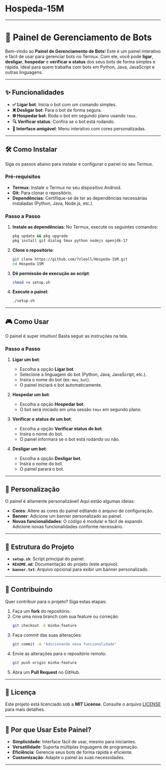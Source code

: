 # Hospeda-15M

---

# 🚀 Painel de Gerenciamento de Bots

Bem-vindo ao **Painel de Gerenciamento de Bots**! Este é um painel interativo e fácil de usar para gerenciar bots no Termux. Com ele, você pode **ligar**, **desligar**, **hospedar** e **verificar o status** dos seus bots de forma simples e rápida. Ideal para quem trabalha com bots em Python, Java, JavaScript e outras linguagens.

---

## ✨ Funcionalidades

- **✅ Ligar bot**: Inicia o bot com um comando simples.
- **❌ Desligar bot**: Para o bot de forma segura.
- **🌐 Hospedar bot**: Roda o bot em segundo plano usando `tmux`.
- **🔍 Verificar status**: Confira se o bot está rodando.
- **🎨 Interface amigável**: Menu interativo com cores personalizadas.

---

## 🛠️ Como Instalar

Siga os passos abaixo para instalar e configurar o painel no seu Termux.

### Pré-requisitos

- **Termux**: Instale o Termux no seu dispositivo Android.
- **Git**: Para clonar o repositório.
- **Dependências**: Certifique-se de ter as dependências necessárias instaladas (Python, Java, Node.js, etc.).

### Passo a Passo

1. **Instale as dependências**:
   No Termux, execute os seguintes comandos:
   ```bash
   pkg update && pkg upgrade
   pkg install git dialog tmux python nodejs openjdk-17
   ```

2. **Clone o repositório**:
   ```bash
   git clone https://github.com/7zleall/Hospeda-15M.git
   cd Hospeda-15M
   ```

3. **Dê permissão de execução ao script**:
   ```bash
   chmod +x setup.sh
   ```

4. **Execute o painel**:
   ```bash
   ./setup.sh
   ```

---

## 🎮 Como Usar

O painel é super intuitivo! Basta seguir as instruções na tela.

### Passo a Passo

1. **Ligar um bot**:
   - Escolha a opção **Ligar bot**.
   - Selecione a linguagem do bot (Python, Java, JavaScript, etc.).
   - Insira o nome do bot (ex: `meu_bot`).
   - O painel iniciará o bot automaticamente.

2. **Hospedar um bot**:
   - Escolha a opção **Hospedar bot**.
   - O bot será iniciado em uma sessão `tmux` em segundo plano.

3. **Verificar o status de um bot**:
   - Escolha a opção **Verificar status do bot**.
   - Insira o nome do bot.
   - O painel informará se o bot está rodando ou não.

4. **Desligar um bot**:
   - Escolha a opção **Desligar bot**.
   - Insira o nome do bot.
   - O painel parará o bot.

---

## 🎨 Personalização

O painel é altamente personalizável! Aqui estão algumas ideias:

- **Cores**: Altere as cores do painel editando o arquivo de configuração.
- **Banner**: Adicione um banner personalizado ao painel.
- **Novas funcionalidades**: O código é modular e fácil de expandir. Adicione novas funcionalidades conforme necessário.

---

## 📂 Estrutura do Projeto

- **`setup.sh`**: Script principal do painel.
- **`README.md`**: Documentação do projeto (este arquivo).
- **`banner.txt`**: Arquivo opcional para exibir um banner personalizado.

---

## 🤝 Contribuindo

Quer contribuir para o projeto? Siga estas etapas:

1. Faça um **fork** do repositório.
2. Crie uma nova branch com sua feature ou correção:
   ```bash
   git checkout -b minha-feature
   ```
3. Faça commit das suas alterações:
   ```bash
   git commit -m "Adicionando nova funcionalidade"
   ```
4. Envie as alterações para o repositório remoto:
   ```bash
   git push origin minha-feature
   ```
5. Abra um **Pull Request** no GitHub.

---

## 📜 Licença

Este projeto está licenciado sob a **MIT License**. Consulte o arquivo [LICENSE](LICENSE) para mais detalhes.

---

## 🌟 Por que Usar Este Painel?

- **Simplicidade**: Interface fácil de usar, mesmo para iniciantes.
- **Versatilidade**: Suporta múltiplas linguagens de programação.
- **Eficiência**: Gerencie seus bots de forma rápida e eficiente.
- **Customização**: Adapte o painel às suas necessidades.

---
